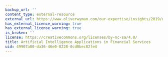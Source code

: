 ```yaml
---
backup_url: ''
content_type: external-resource
external_url: https://www.oliverwyman.com/our-expertise/insights/2019/dec/artificial-intelligence-applications-in-financial-services.html
has_external_licence_warning: true
has_external_license_warning: true
is_broken: ''
license: https://creativecommons.org/licenses/by-nc-sa/4.0/
title: Artificial Intelligence Applications in Financial Services
uid: 49907a80-da36-46e0-8228-0cd0bec82fe4
---
```

